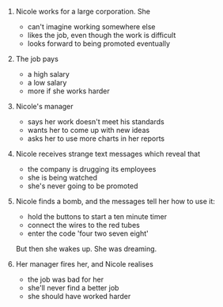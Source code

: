 ---
---

1. Nicole works for a large corporation. She

   * can't imagine working somewhere else
   * likes the job, even though the work is difficult
   * looks forward to being promoted eventually

2. The job pays

   * a high salary
   * a low salary
   * more if she works harder

3. Nicole's manager

   * says her work doesn't meet his standards
   * wants her to come up with new ideas
   * asks her to use more charts in her reports

4. Nicole receives strange text messages which reveal that

   * the company is drugging its employees
   * she is being watched
   * she's never going to be promoted

5. Nicole finds a bomb, and the messages tell her how to use it:

   * hold the buttons to start a ten minute timer
   * connect the wires to the red tubes
   * enter the code 'four two seven eight'

   But then she wakes up. She was dreaming.

6. Her manager fires her, and Nicole realises

   * the job was bad for her
   * she'll never find a better job
   * she should have worked harder